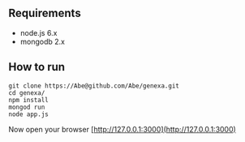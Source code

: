 Requirements
---------------

- node.js 6.x
- mongodb 2.x

How to run
---------------

    git clone https://Abe@github.com/Abe/genexa.git
    cd genexa/
    npm install
    mongod run
    node app.js

Now open your browser [http://127.0.0.1:3000](http://127.0.0.1:3000)